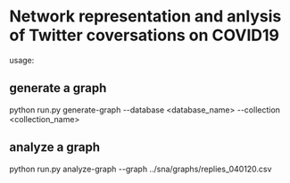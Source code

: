 # Network representation and anlysis of Twitter coversations on COVID19

usage:

## generate a graph
python run.py generate-graph --database <database_name> --collection <collection_name>

## analyze a graph
python run.py analyze-graph --graph ../sna/graphs/replies_040120.csv
